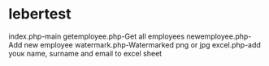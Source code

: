 # lebertest
index.php-main
getemployee.php-Get all employees
newemployee.php-Add new employee
watermark.php-Watermarked png or jpg
excel.php-add youк name, surname and email to excel sheet
